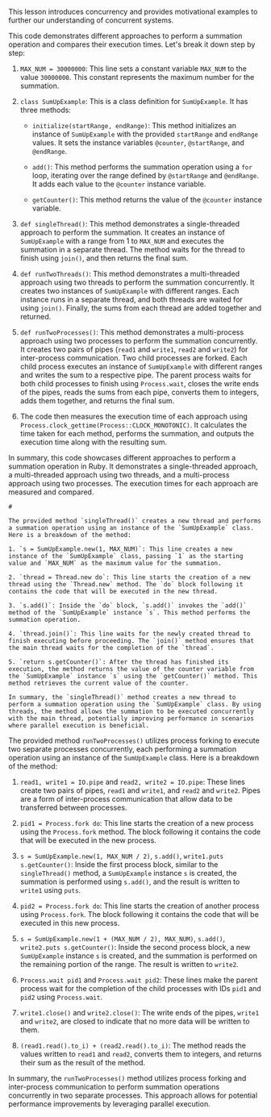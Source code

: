 This lesson introduces concurrency and provides motivational examples to further our understanding of concurrent
systems.


This code demonstrates different approaches to perform a summation operation and compares their execution times. Let's break it down step by step:

1. `MAX_NUM = 30000000`: This line sets a constant variable `MAX_NUM` to the value `30000000`. This constant represents the maximum number for the summation.

2. `class SumUpExample`: This is a class definition for `SumUpExample`. It has three methods:

   - `initialize(startRange, endRange)`: This method initializes an instance of `SumUpExample` with the provided `startRange` and `endRange` values. It sets the instance variables `@counter`, `@startRange`, and `@endRange`.
   
   - `add()`: This method performs the summation operation using a `for` loop, iterating over the range defined by `@startRange` and `@endRange`. It adds each value to the `@counter` instance variable.
   
   - `getCounter()`: This method returns the value of the `@counter` instance variable.

3. `def singleThread()`: This method demonstrates a single-threaded approach to perform the summation. It creates an instance of `SumUpExample` with a range from 1 to `MAX_NUM` and executes the summation in a separate thread. The method waits for the thread to finish using `join()`, and then returns the final sum.

4. `def runTwoThreads()`: This method demonstrates a multi-threaded approach using two threads to perform the summation concurrently. It creates two instances of `SumUpExample` with different ranges. Each instance runs in a separate thread, and both threads are waited for using `join()`. Finally, the sums from each thread are added together and returned.

5. `def runTwoProcesses()`: This method demonstrates a multi-process approach using two processes to perform the summation concurrently. It creates two pairs of pipes (`read1` and `write1`, `read2` and `write2`) for inter-process communication. Two child processes are forked. Each child process executes an instance of `SumUpExample` with different ranges and writes the sum to a respective pipe. The parent process waits for both child processes to finish using `Process.wait`, closes the write ends of the pipes, reads the sums from each pipe, converts them to integers, adds them together, and returns the final sum.

6. The code then measures the execution time of each approach using `Process.clock_gettime(Process::CLOCK_MONOTONIC)`. It calculates the time taken for each method, performs the summation, and outputs the execution time along with the resulting sum.

In summary, this code showcases different approaches to perform a summation operation in Ruby. It demonstrates a single-threaded approach, a multi-threaded approach using two threads, and a multi-process approach using two processes. The execution times for each approach are measured and compared.




~~~~~~~~~~~~~~~~~~~~~
#

The provided method `singleThread()` creates a new thread and performs a summation operation using an instance of the `SumUpExample` class. Here is a breakdown of the method:

1. `s = SumUpExample.new(1, MAX_NUM)`: This line creates a new instance of the `SumUpExample` class, passing `1` as the starting value and `MAX_NUM` as the maximum value for the summation.

2. `thread = Thread.new do`: This line starts the creation of a new thread using the `Thread.new` method. The `do` block following it contains the code that will be executed in the new thread.

3. `s.add()`: Inside the `do` block, `s.add()` invokes the `add()` method of the `SumUpExample` instance `s`. This method performs the summation operation.

4. `thread.join()`: This line waits for the newly created thread to finish executing before proceeding. The `join()` method ensures that the main thread waits for the completion of the `thread`.

5. `return s.getCounter()`: After the thread has finished its execution, the method returns the value of the counter variable from the `SumUpExample` instance `s` using the `getCounter()` method. This method retrieves the current value of the counter.

In summary, the `singleThread()` method creates a new thread to perform a summation operation using the `SumUpExample` class. By using threads, the method allows the summation to be executed concurrently with the main thread, potentially improving performance in scenarios where parallel execution is beneficial.

~~~~~~~~~~~~~~~~~~~~~

The provided method `runTwoProcesses()` utilizes process forking to execute two separate processes concurrently, each performing a summation operation using an instance of the `SumUpExample` class. Here is a breakdown of the method:

1. `read1, write1 = IO.pipe` and `read2, write2 = IO.pipe`: These lines create two pairs of pipes, `read1` and `write1`, and `read2` and `write2`. Pipes are a form of inter-process communication that allow data to be transferred between processes.

2. `pid1 = Process.fork do`: This line starts the creation of a new process using the `Process.fork` method. The block following it contains the code that will be executed in the new process.

3. `s = SumUpExample.new(1, MAX_NUM / 2)`, `s.add()`, `write1.puts s.getCounter()`: Inside the first process block, similar to the `singleThread()` method, a `SumUpExample` instance `s` is created, the summation is performed using `s.add()`, and the result is written to `write1` using `puts`.

4. `pid2 = Process.fork do`: This line starts the creation of another process using `Process.fork`. The block following it contains the code that will be executed in this new process.

5. `s = SumUpExample.new(1 + (MAX_NUM / 2), MAX_NUM)`, `s.add()`, `write2.puts s.getCounter()`: Inside the second process block, a new `SumUpExample` instance `s` is created, and the summation is performed on the remaining portion of the range. The result is written to `write2`.

6. `Process.wait pid1` and `Process.wait pid2`: These lines make the parent process wait for the completion of the child processes with IDs `pid1` and `pid2` using `Process.wait`.

7. `write1.close()` and `write2.close()`: The write ends of the pipes, `write1` and `write2`, are closed to indicate that no more data will be written to them.

8. `(read1.read().to_i) + (read2.read().to_i)`: The method reads the values written to `read1` and `read2`, converts them to integers, and returns their sum as the result of the method.

In summary, the `runTwoProcesses()` method utilizes process forking and inter-process communication to perform summation operations concurrently in two separate processes. This approach allows for potential performance improvements by leveraging parallel execution.

